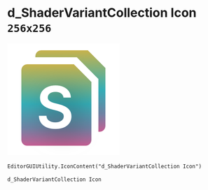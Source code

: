 # d_ShaderVariantCollection Icon `256x256`
<img src="/img/d_ShaderVariantCollection%20Icon.png" width=256 height=256>

``` CSharp
EditorGUIUtility.IconContent("d_ShaderVariantCollection Icon")
```
```
d_ShaderVariantCollection Icon
```

